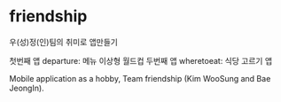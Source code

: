 # friendship

우(성)정(인)팀의 취미로 앱만들기

첫번째 앱 departure: 메뉴 이상형 월드컵
두번째 앱 wheretoeat: 식당 고르기 앱

Mobile application as a hobby, Team friendship (Kim WooSung and Bae JeongIn).

